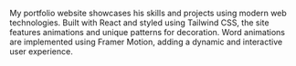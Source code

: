  My portfolio website showcases his skills and projects
using modern web technologies. Built with React and styled using Tailwind CSS, the site
features animations and unique patterns for decoration. Word animations are implemented
using Framer Motion, adding a dynamic and interactive user experience.
